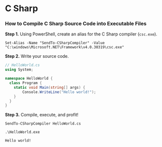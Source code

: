 # C Sharp
### How to Compile C Sharp Source Code into Executable Files
**Step 1.** Using PowerShell, create an alias for the C Sharp compiler (`csc.exe`). 
```pwsh
Set-Alias -Name "SendTo-CSharpCompiler" -Value "C:\windows\Microsoft.NET\Framework\v4.0.30319\csc.exe"
```

**Step 2.** Write your source code. 
```cs
// HelloWorld.cs
using System;

namespace HelloWorld {
  class Program {
    static void Main(string[] args) {
        Console.WriteLine("Hello world!");
    }
  }
}
```

**Step 3.** Compile, execute, and profit! 
```pwsh
SendTo-CSharpCompiler HelloWorld.cs
```
```pwsh
.\HelloWorld.exe
```
```pwsh
Hello world!
```